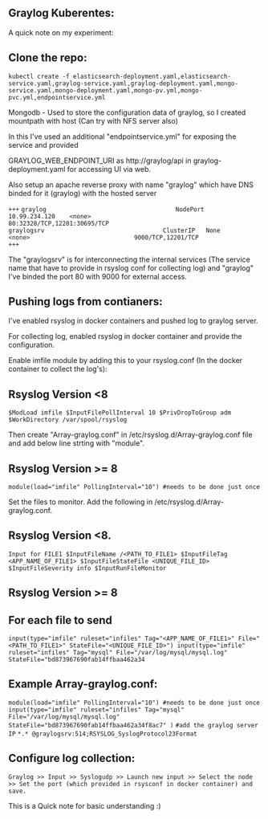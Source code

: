 Graylog Kuberentes:
------------------

A quick note on my experiment:

Clone the repo:
--------------
`kubectl create -f elasticsearch-deployment.yaml,elasticsearch-service.yaml,graylog-service.yaml,graylog-deployment.yaml,mongo-service.yaml,mongo-deployment.yaml,mongo-pv.yml,mongo-pvc.yml,endpointservice.yml`


Mongodb - Used to store the configuration data of graylog, so I created mountpath with host (Can try with NFS server also)

In this I've used an additional "endpointservice.yml" for exposing the service and provided 

GRAYLOG_WEB_ENDPOINT_URI as http://graylog/api in graylog-deployment.yaml for accessing UI via web.

Also setup an apache reverse proxy with name "graylog" which have DNS binded for it (graylog) with the hosted server

`+++`
`graylog                                    NodePort    10.99.234.120    <none>                             80:32328/TCP,12201:30695/TCP`  
`graylogsrv                                 ClusterIP   None             <none>                             9000/TCP,12201/TCP `              
`+++`

The "graylogsrv" is for interconnecting the internal services (The service name that have to provide in rsyslog conf for collecting log) and  "graylog" I've binded the port 80 with 9000 for external access.

Pushing logs from contianers:
-----------------------------

I've enabled rsyslog in docker containers and pushed log to graylog server.

For collecting log, enabled rsyslog in docker container and provide the configuration.

Enable imfile module by adding this to your rsyslog.conf (In the docker container to collect the log's):


Rsyslog Version <8
------------------

`$ModLoad imfile
$InputFilePollInterval 10
$PrivDropToGroup adm
$WorkDirectory /var/spool/rsyslog`

Then create "Array-graylog.conf" in /etc/rsyslog.d/Array-graylog.conf file and add below line strting with "module".

Rsyslog Version >= 8
--------------------

`module(load="imfile" PollingInterval="10") #needs to be done just once`




Set the files to monitor. Add the following in /etc/rsyslog.d/Array-graylog.conf.

Rsyslog Version <8.
------------------
`Input for FILE1
$InputFileName /<PATH_TO_FILE1>
$InputFileTag <APP_NAME_OF_FILE1>
$InputFileStateFile <UNIQUE_FILE_ID>
$InputFileSeverity info
$InputRunFileMonitor`

Rsyslog Version >= 8
---------------------

For each file to send
---------------------
`input(type="imfile" ruleset="infiles" Tag="<APP_NAME_OF_FILE1>" File="<PATH_TO_FILE1>" StateFile="<UNIQUE_FILE_ID>")
input(type="imfile" ruleset="infiles" Tag="mysql" File="/var/log/mysql/mysql.log" StateFile="bd873967690fab14ffbaa462a34`

Example Array-graylog.conf:
--------------------------
`module(load="imfile" PollingInterval="10") #needs to be done just once`
`input(type="imfile" ruleset="infiles" Tag="mysql" File="/var/log/mysql/mysql.log" StateFile="bd873967690fab14ffbaa462a34f8ac7" )`
`#add the graylog server IP`
`*.* @graylogsrv:514;RSYSLOG_SyslogProtocol23Format`

Configure log collection:
-------------------------

`Graylog >> Input >> Syslogudp >> Launch new input >> Select the node >> Set the port (which provided in rsysconf in docker container) and save.`

This is a Quick note for basic understanding :)



